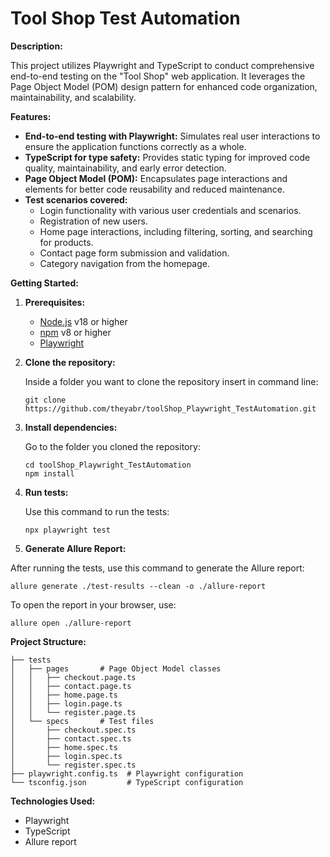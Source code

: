 # Tool Shop Test Automation

**Description:**

This project utilizes Playwright and TypeScript to conduct comprehensive end-to-end testing on the "Tool Shop" web application. It leverages the Page Object Model (POM) design pattern for enhanced code organization, maintainability, and scalability.

**Features:**

* **End-to-end testing with Playwright:** Simulates real user interactions to ensure the application functions correctly as a whole.
* **TypeScript for type safety:**  Provides static typing for improved code quality, maintainability, and early error detection.
* **Page Object Model (POM):** Encapsulates page interactions and elements for better code reusability and reduced maintenance.
* **Test scenarios covered:**
    *  Login functionality with various user credentials and scenarios.
    *  Registration of new users.
    *  Home page interactions, including filtering, sorting, and searching for products.
    *  Contact page form submission and validation.
    *  Category navigation from the homepage.

**Getting Started:**

1. **Prerequisites:**
   * [Node.js](https://nodejs.org/) v18 or higher
   * [npm](https://www.npmjs.com/) v8 or higher
   * [Playwright](https://playwright.dev/docs/intro)

2. **Clone the repository:**

    Inside a folder you want to clone the repository insert in command line:
   ```
   git clone https://github.com/theyabr/toolShop_Playwright_TestAutomation.git
   ```

4. **Install dependencies:**

   Go to the folder you cloned the repository:
   ```
   cd toolShop_Playwright_TestAutomation
   npm install
   ```

6. **Run tests:**

    Use this command to run the tests:
   
   ```
   npx playwright test
   ```

6. **Generate Allure Report:**

After running the tests, use this command to generate the Allure report:
```
allure generate ./test-results --clean -o ./allure-report
```
To open the report in your browser, use:
```
allure open ./allure-report
```

**Project Structure:**
   ```
   ├── tests
   │   ├── pages       # Page Object Model classes
   │   │   ├── checkout.page.ts
   │   │   ├── contact.page.ts
   │   │   ├── home.page.ts
   │   │   ├── login.page.ts
   │   │   └── register.page.ts
   │   └── specs       # Test files
   │       ├── checkout.spec.ts
   │       ├── contact.spec.ts
   │       ├── home.spec.ts
   │       ├── login.spec.ts
   │       └── register.spec.ts
   ├── playwright.config.ts  # Playwright configuration
   └── tsconfig.json         # TypeScript configuration
   ```

**Technologies Used:**

* Playwright
* TypeScript
* Allure report
